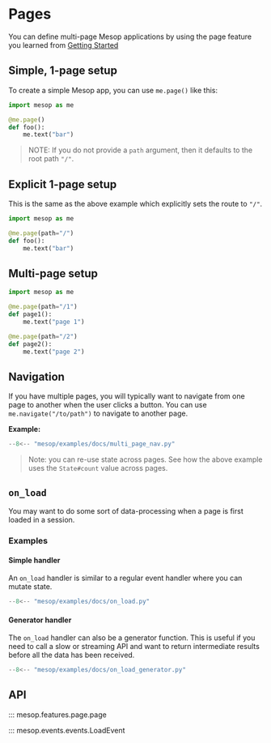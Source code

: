 # Pages

You can define multi-page Mesop applications by using the page feature you learned from [Getting Started](../getting_started.md)

## Simple, 1-page setup

To create a simple Mesop app, you can use `me.page()` like this:

```python
import mesop as me

@me.page()
def foo():
    me.text("bar")
```

> NOTE: If you do not provide a `path` argument, then it defaults to the root path `"/"`.

## Explicit 1-page setup

This is the same as the above example which explicitly sets the route to `"/"`.

```python
import mesop as me

@me.page(path="/")
def foo():
    me.text("bar")
```

## Multi-page setup

```python
import mesop as me

@me.page(path="/1")
def page1():
    me.text("page 1")

@me.page(path="/2")
def page2():
    me.text("page 2")
```

## Navigation

If you have multiple pages, you will typically want to navigate from one page to another when the user clicks a button. You can use `me.navigate("/to/path")` to navigate to another page.

**Example:**

```python
--8<-- "mesop/examples/docs/multi_page_nav.py"
```

> Note: you can re-use state across pages. See how the above example uses the `State#count` value across pages.

## `on_load`

You may want to do some sort of data-processing when a page is first loaded in a session.

### Examples

#### Simple handler

An `on_load` handler is similar to a regular event handler where you can mutate state.

```python
--8<-- "mesop/examples/docs/on_load.py"
```

#### Generator handler

The `on_load` handler can also be a generator function. This is useful if you need to call a slow or streaming API and want to return intermediate results before all the data has been received.

```python
--8<-- "mesop/examples/docs/on_load_generator.py"
```

## API

::: mesop.features.page.page

::: mesop.events.events.LoadEvent

